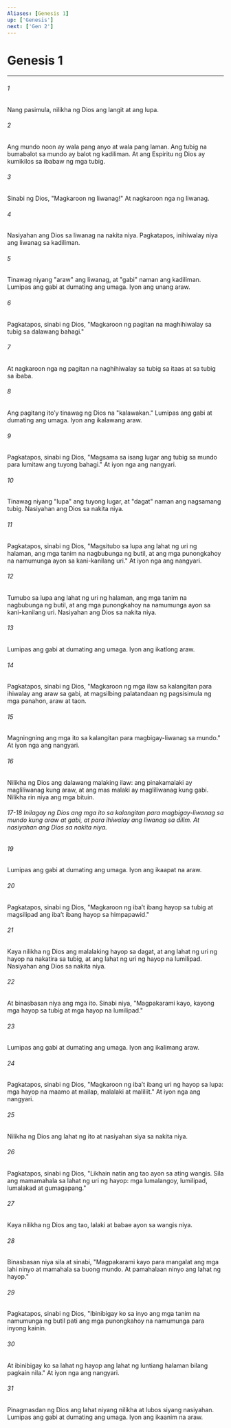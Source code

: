 ```yaml
---
Aliases: [Genesis 1]
up: ['Genesis']
next: ['Gen 2']
---
```

# Genesis 1

***


###### 1 


Nang pasimula, nilikha ng Dios ang langit at ang lupa. 


###### 2 


Ang mundo noon ay wala pang anyo at wala pang laman. Ang tubig na bumabalot sa mundo ay balot ng kadiliman. At ang Espiritu ng Dios ay kumikilos sa ibabaw ng mga tubig. 


###### 3 


Sinabi ng Dios, "Magkaroon ng liwanag!" At nagkaroon nga ng liwanag. 


###### 4 


Nasiyahan ang Dios sa liwanag na nakita niya. Pagkatapos, inihiwalay niya ang liwanag sa kadiliman. 


###### 5 


Tinawag niyang "araw" ang liwanag, at "gabi" naman ang kadiliman. Lumipas ang gabi at dumating ang umaga. Iyon ang unang araw. 


###### 6 


Pagkatapos, sinabi ng Dios, "Magkaroon ng pagitan na maghihiwalay sa tubig sa dalawang bahagi." 


###### 7 


At nagkaroon nga ng pagitan na naghihiwalay sa tubig sa itaas at sa tubig sa ibaba. 


###### 8 


Ang pagitang itoʼy tinawag ng Dios na "kalawakan." Lumipas ang gabi at dumating ang umaga. Iyon ang ikalawang araw. 


###### 9 


Pagkatapos, sinabi ng Dios, "Magsama sa isang lugar ang tubig sa mundo para lumitaw ang tuyong bahagi." At iyon nga ang nangyari. 


###### 10 


Tinawag niyang "lupa" ang tuyong lugar, at "dagat" naman ang nagsamang tubig. Nasiyahan ang Dios sa nakita niya. 


###### 11 


Pagkatapos, sinabi ng Dios, "Magsitubo sa lupa ang lahat ng uri ng halaman, ang mga tanim na nagbubunga ng butil, at ang mga punongkahoy na namumunga ayon sa kani-kanilang uri." At iyon nga ang nangyari. 


###### 12 


Tumubo sa lupa ang lahat ng uri ng halaman, ang mga tanim na nagbubunga ng butil, at ang mga punongkahoy na namumunga ayon sa kani-kanilang uri. Nasiyahan ang Dios sa nakita niya. 


###### 13 


Lumipas ang gabi at dumating ang umaga. Iyon ang ikatlong araw. 


###### 14 


Pagkatapos, sinabi ng Dios, "Magkaroon ng mga ilaw sa kalangitan para ihiwalay ang araw sa gabi, at magsilbing palatandaan ng pagsisimula ng mga panahon, araw at taon. 


###### 15 


Magningning ang mga ito sa kalangitan para magbigay-liwanag sa mundo." At iyon nga ang nangyari. 


###### 16 


Nilikha ng Dios ang dalawang malaking ilaw: ang pinakamalaki ay magliliwanag kung araw, at ang mas malaki ay magliliwanag kung gabi. Nilikha rin niya ang mga bituin. 

###### 17-18 Inilagay ng Dios ang mga ito sa kalangitan para magbigay-liwanag sa mundo kung araw at gabi, at para ihiwalay ang liwanag sa dilim. At nasiyahan ang Dios sa nakita niya. 


###### 19 


Lumipas ang gabi at dumating ang umaga. Iyon ang ikaapat na araw. 


###### 20 


Pagkatapos, sinabi ng Dios, "Magkaroon ng ibaʼt ibang hayop sa tubig at magsilipad ang ibaʼt ibang hayop sa himpapawid." 


###### 21 


Kaya nilikha ng Dios ang malalaking hayop sa dagat, at ang lahat ng uri ng hayop na nakatira sa tubig, at ang lahat ng uri ng hayop na lumilipad. Nasiyahan ang Dios sa nakita niya. 


###### 22 


At binasbasan niya ang mga ito. Sinabi niya, "Magpakarami kayo, kayong mga hayop sa tubig at mga hayop na lumilipad." 


###### 23 


Lumipas ang gabi at dumating ang umaga. Iyon ang ikalimang araw. 


###### 24 


Pagkatapos, sinabi ng Dios, "Magkaroon ng ibaʼt ibang uri ng hayop sa lupa: mga hayop na maamo at mailap, malalaki at maliliit." At iyon nga ang nangyari. 


###### 25 


Nilikha ng Dios ang lahat ng ito at nasiyahan siya sa nakita niya. 


###### 26 


Pagkatapos, sinabi ng Dios, "Likhain natin ang tao ayon sa ating wangis. Sila ang mamamahala sa lahat ng uri ng hayop: mga lumalangoy, lumilipad, lumalakad at gumagapang." 


###### 27 


Kaya nilikha ng Dios ang tao, lalaki at babae ayon sa wangis niya. 


###### 28 


Binasbasan niya sila at sinabi, "Magpakarami kayo para mangalat ang mga lahi ninyo at mamahala sa buong mundo. At pamahalaan ninyo ang lahat ng hayop." 


###### 29 


Pagkatapos, sinabi ng Dios, "Ibinibigay ko sa inyo ang mga tanim na namumunga ng butil pati ang mga punongkahoy na namumunga para inyong kainin. 


###### 30 


At ibinibigay ko sa lahat ng hayop ang lahat ng luntiang halaman bilang pagkain nila." At iyon nga ang nangyari. 


###### 31 


Pinagmasdan ng Dios ang lahat niyang nilikha at lubos siyang nasiyahan. Lumipas ang gabi at dumating ang umaga. Iyon ang ikaanim na araw.

